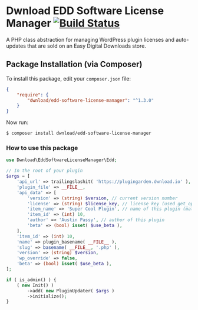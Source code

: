 # Dwnload EDD Software License Manager [![Build Status](https://travis-ci.org/dwnload/EddSoftwareLicenseManager.svg?branch=master)](https://travis-ci.org/dwnload/EddSoftwareLicenseManager)
A PHP class abstraction for managing WordPress plugin licenses and auto-updates that are sold on an Easy Digital Downloads store.

## Package Installation (via Composer)

To install this package, edit your `composer.json` file:

```json
{
    "require": {
        "dwnload/edd-software-license-manager": "^1.3.0"
    }
}
```

Now run:

`$ composer install dwnload/edd-software-license-manager`

### How to use this package

```php
use Dwnload\EddSoftwareLicenseManager\Edd;

// In the root of your plugin 
$args = [
    'api_url' => trailingslashit( 'https://plugingarden.dwnload.io' ),
    'plugin_file' => __FILE__,
    'api_data' => [
        'version' => (string) $version, // current version number
        'license' => (string) $license_key, // license key (used get_option above to retrieve from DB)
        'item_name' => 'Super Cool Plugin', // name of this plugin (matching your EDD Download title)    
        'item_id' => (int) 10,
        'author' => 'Austin Passy', // author of this plugin
        'beta' => (bool) isset( $use_beta ),
    ],
    'item_id' => (int) 10,
    'name' => plugin_basename( __FILE__ ),
    'slug' => basename( __FILE__, '.php' ),
    'version' => (string) $version,
    'wp_override' => false,
    'beta' => (bool) isset( $use_beta ),
];

if ( is_admin() ) {
    ( new Init() )
        ->add( new PluginUpdater( $args )
        ->initialize();
}
```